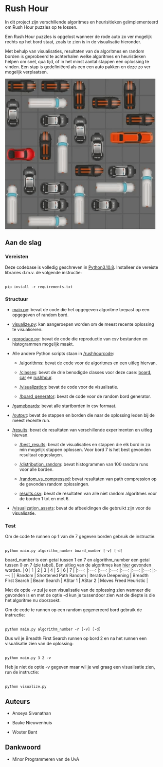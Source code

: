 
# Rush Hour

In dit project zijn verschillende algoritmes en heurisitieken geïmplementeerd om Rush Hour puzzles op te lossen.

Een Rush Hour puzzles is opgelost wanneer de rode auto zo ver mogelijk rechts op het bord staat, zoals te zien is in de visualisatie hieronder.

Met behulp van visualisaties, resultaten van de algoritmes en random borden is geprobeerd te achterhalen welke algoritmes en heuristieken helpen om snel, qua tijd, of in het minst aantal stappen een oplossing te vinden. Een stap is gedefiniëerd als een een auto pakken en deze zo ver mogelijk verplaatsen.

![Solve Rush Hour](results/best_results/visualizations/board6.gif)

## Aan de slag

### Vereisten

Deze codebase is volledig geschreven in [Python3.10.8](https://www.python.org/downloads/). Installeer de vereiste libraries d.m.v. de volgende instructie:

```

pip install -r requirements.txt

```
  
### Structuur

* [main.py](main.py): bevat de code die het opgegeven algoritme toepast op een opgegeven of random bord.

* [visualize.py](visualize.py): kan aangeroepen worden om de meest recente oplossing te visualiseren.

* [reproduce.py](reproduce.py): bevat de code die reproductie van csv bestanden en histogrammen mogelijk maakt.

* Alle andere Python scripts staan in [/rushhourcode](rushhourcode):

  * [/algorithms](rushhourcode/algorithms): bevat de code voor de algoritmes en een uitleg hiervan.

  * [/classes](rushhourcode/classes): bevat de drie benodigde classes voor deze case: [board](rushhourcode/classes/board.py), [car](rushhourcode/classes/car.py) en [rushhour](rushhourcode/classes/rushhour.py).

  * [/visualization](rushhourcode/visualization): bevat de code voor de visualisatie.

  * [/board_generator](rushhourcode/board_generator): bevat de code voor de random bord generator.

* [/gameboards](gameboards): bevat alle startborden in csv formaat.

* [/output](output): bevat de stappen en borden die naar de oplossing leden bij de meest recente run.

* [/results](results): bevat de resultaten van verschillende experimenten en uitleg hiervan.

  * [/best_results](results/best_results): bevat de visualisaties en stappen die elk bord in zo min mogelijk stappen oplossen. Voor bord 7 is het best gevonden resultaat opgeslagen.

  * [/distribution_random](results/distribution_random/): bevat histogrammen van 100 random runs voor alle borden.

  * [/random_vs_compressed](results/random_vs_compressed): bevat resultaten van path compression op de gevonden random oplossingen.

  * [results.csv](results/results.csv): bevat de resultaten van alle niet random algoritmes voor de borden 1 tot en met 6.

*  [/visualization_assets](visualization_assets): bevat de afbeeldingen die gebruikt zijn voor de visualisatie.



### Test

Om de code te runnen op 1 van de 7 gegeven borden gebruik de instructie:

```

python main.py algorithm_number board_number [-v] [-d]

```

board_number is een getal tussen 1 en 7 en algorithm_number een getal tussen 0 en 7 (zie tabel). Een uitleg van de algoritmes kan [hier](rushhourcode/algorithms/README.md) gevonden worden.
| 0 	| 1 	| 2 	| 3 	| 4 	| 5 	| 6 	| 7 	|
|:---:	|:---:	|:---:	|:---:	|:---:	|:---:	|:---:	|:---:	|
| Random 	| Shortened Path Random 	| Iterative Deepening 	| Breadth First Search 	| Beam Search 	| AStar 1 	| AStar 2 	| Moves Freed Heuristic 	|

Met de optie -v zul je een visualisatie van de oplossing zien wanneer die gevonden is en met de optie -d kun je tussendoor zien wat de diepte is die het algoritme nu doorzoekt.

  Om de code te runnen op een random gegenereerd bord gebruik de instructie:
```

python main.py algorithm_number -r [-v] [-d]

```

Dus wil je Breadth First Search runnen op bord 2 en na het runnen een visualisatie zien van de oplossing:

```

python main.py 3 2 -v

```

Heb je niet de optie -v gegeven maar wil je wel graag een visualisatie zien, run de instructie:

```

python visualize.py

```

## Auteurs


* Anoeya Sivanathan

* Bauke Nieuwenhuis

* Wouter Bant


## Dankwoord

* Minor Programmeren van de UvA
